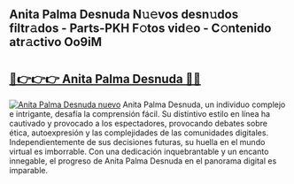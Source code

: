 ## Anita Palma Desnuda N𝚞𝚎vos desn𝚞dos filtr𝚊dos - Parts-PKH F𝚘tos vid𝚎o - C𝚘ntenido atr𝚊ctivo Oo9iM

# <h2><a href="http://mb16mci.tromn.icu/?c=Anita+Palma+Desnuda">🔗👉👉👉 Anita Palma Desnuda 🔗🔗</a></h2>

[![Anita Palma Desnuda nuevo](https://i.imgur.com/pEAQMta.gif)](http://mb16mci.tromn.icu/?c=Anita+Palma+Desnuda)
Anita Palma Desnuda, un individuo complejo e intrigante, desafía la comprensión fácil. Su distintivo estilo en línea ha cautivado y provocado a los espectadores, provocando debates sobre ética, autoexpresión y las complejidades de las comunidades digitales. Independientemente de sus decisiones futuras, su huella en el mundo virtual es imborrable. Con una dedicación inquebrantable y un encanto innegable, el progreso de Anita Palma Desnuda en el panorama digital es imparable.

